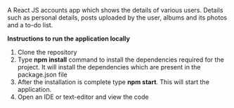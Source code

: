 A React JS accounts app which shows the details of various users. Details such as personal details, posts uploaded by the user, albums and its photos and a to-do list. 

<strong>Instructions to run the application locally</strong>
<ol>
  <li>Clone the repository</li>
  <li>Type <strong>npm install</strong> command to install the dependencies required for the project. It will install the dependencies which are present in the package.json file</li>
  <li>After the installation is complete type <strong>npm start</strong>. This will start the application.</li>
  <li>Open an IDE or text-editor and view the code </li>  
</ol>

